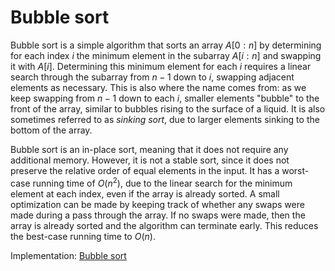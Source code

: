 # Bubble sort

Bubble sort is a simple algorithm that sorts an array $A[0:n]$ by determining for each index $i$ the minimum element in the subarray $A[i:n]$ and swapping it with $A[i]$. Determining this minimum element for each $i$ requires a linear search through the subarray from $n-1$ down to $i$, swapping adjacent elements as necessary. This is also where the name comes from: as we keep swapping from $n-1$ down to each $i$, smaller elements "bubble" to the front of the array, similar to bubbles rising to the surface of a liquid. It is also sometimes referred to as *sinking sort*, due to larger elements sinking to the bottom of the array.

Bubble sort is an in-place sort, meaning that it does not require any additional memory. However, it is not a stable sort, since it does not preserve the relative order of equal elements in the input. It has a worst-case running time of $O(n^2)$, due to the linear search for the minimum element at each index, even if the array is already sorted. A small optimization can be made by keeping track of whether any swaps were made during a pass through the array. If no swaps were made, then the array is already sorted and the algorithm can terminate early. This reduces the best-case running time to $O(n)$.

Implementation: [Bubble sort](https://github.com/pl3onasm/CLRS/tree/main/algorithms/sorting/bubble-sort)
